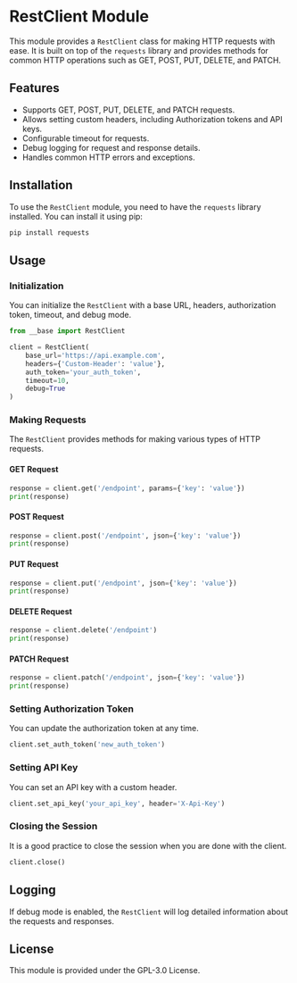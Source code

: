 # RestClient Module

This module provides a `RestClient` class for making HTTP requests with ease. It is built on top of the `requests` library and provides methods for common HTTP operations such as GET, POST, PUT, DELETE, and PATCH.

## Features

- Supports GET, POST, PUT, DELETE, and PATCH requests.
- Allows setting custom headers, including Authorization tokens and API keys.
- Configurable timeout for requests.
- Debug logging for request and response details.
- Handles common HTTP errors and exceptions.

## Installation

To use the `RestClient` module, you need to have the `requests` library installed. You can install it using pip:

```bash
pip install requests
```

## Usage

### Initialization

You can initialize the `RestClient` with a base URL, headers, authorization token, timeout, and debug mode.

```python
from __base import RestClient

client = RestClient(
    base_url='https://api.example.com',
    headers={'Custom-Header': 'value'},
    auth_token='your_auth_token',
    timeout=10,
    debug=True
)
```

### Making Requests

The `RestClient` provides methods for making various types of HTTP requests.

#### GET Request

```python
response = client.get('/endpoint', params={'key': 'value'})
print(response)
```

#### POST Request

```python
response = client.post('/endpoint', json={'key': 'value'})
print(response)
```

#### PUT Request

```python
response = client.put('/endpoint', json={'key': 'value'})
print(response)
```

#### DELETE Request

```python
response = client.delete('/endpoint')
print(response)
```

#### PATCH Request

```python
response = client.patch('/endpoint', json={'key': 'value'})
print(response)
```

### Setting Authorization Token

You can update the authorization token at any time.

```python
client.set_auth_token('new_auth_token')
```

### Setting API Key

You can set an API key with a custom header.

```python
client.set_api_key('your_api_key', header='X-Api-Key')
```

### Closing the Session

It is a good practice to close the session when you are done with the client.

```python
client.close()
```

## Logging

If debug mode is enabled, the `RestClient` will log detailed information about the requests and responses.

## License

This module is provided under the GPL-3.0 License.
